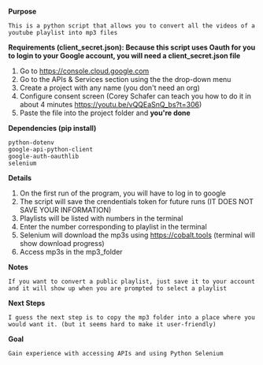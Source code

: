 **Purpose**

    This is a python script that allows you to convert all the videos of a youtube playlist into mp3 files

**Requirements (client_secret.json): Because this script uses Oauth for you to login to your Google account, you will need a client_secret.json file**
1. Go to https://console.cloud.google.com
2. Go to the APIs & Services section using the the drop-down menu
3. Create a project with any name (you don't need an org)
4. Configure consent screen (Corey Schafer can teach you how to do it in about 4 minutes https://youtu.be/vQQEaSnQ_bs?t=306)
5. Paste the file into the project folder and **you're done**

**Dependencies (pip install)**

    python-dotenv
    google-api-python-client
    google-auth-oauthlib
    selenium

**Details**
1. On the first run of the program, you will have to log in to google
2. The script will save the crendentials token for future runs (IT DOES NOT SAVE YOUR INFORMATION)
3. Playlists will be listed with numbers in the terminal
4. Enter the number corresponding to playlist in the terminal
5. Selenium will download the mp3s using https://cobalt.tools (terminal will show download progress)
6. Access mp3s in the mp3_folder


**Notes**

    If you want to convert a public playlist, just save it to your account and it will show up when you are prompted to select a playlist

**Next Steps**

    I guess the next step is to copy the mp3 folder into a place where you would want it. (but it seems hard to make it user-friendly)

**Goal**

    Gain experience with accessing APIs and using Python Selenium
